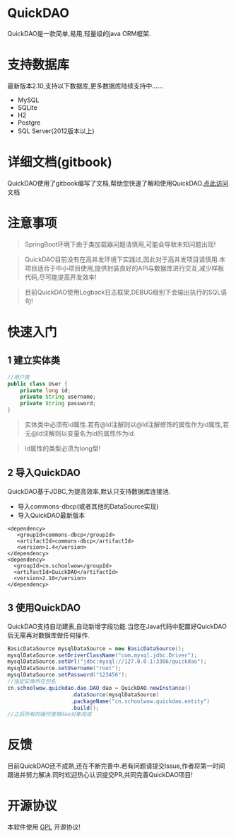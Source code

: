# QuickDAO
QuickDAO是一款简单,易用,轻量级的java ORM框架.

# 支持数据库
最新版本2.10,支持以下数据库,更多数据库陆续支持中......

* MySQL
* SQLite
* H2
* Postgre
* SQL Server(2012版本以上)

# 详细文档(gitbook)
QuickDAO使用了gitbook编写了文档,帮助您快速了解和使用QuickDAO.[点此访问](http://quickdao.schoolwow.cn)文档

# 注意事项
> SpringBoot环境下由于类加载器问题请慎用,可能会导致未知问题出现!

> QuickDAO目前没有在高并发环境下实践过,因此对于高并发项目请慎用.本项目适合于中小项目使用,提供封装良好的API与数据库进行交互,减少样板代码,尽可能提高开发效率!

> 目前QuickDAO使用Logback日志框架,DEBUG级别下会输出执行的SQL语句!

# 快速入门
## 1 建立实体类
```java
//用户类
public class User {
    private long id;
    private String username;
    private String password;
}
```

> 实体类中必须有id属性.若有@Id注解则以@Id注解修饰的属性作为id属性,若无@Id注解则以变量名为id的属性作为id.

> id属性的类型必须为long型!

## 2 导入QuickDAO
QuickDAO基于JDBC,为提高效率,默认只支持数据库连接池.

* 导入commons-dbcp(或者其他的DataSource实现)
* 导入QuickDAO最新版本
```
<dependency>
   <groupId>commons-dbcp</groupId>
   <artifactId>commons-dbcp</artifactId>
   <version>1.4</version>
</dependency>
<dependency>
  <groupId>cn.schoolwow</groupId>
  <artifactId>QuickDAO</artifactId>
  <version>2.10</version>
</dependency>
```

## 3 使用QuickDAO
QuickDAO支持自动建表,自动新增字段功能.当您在Java代码中配置好QuickDAO后无需再对数据库做任何操作.

```java
BasicDataSource mysqlDataSource = new BasicDataSource();
mysqlDataSource.setDriverClassName("com.mysql.jdbc.Driver");
mysqlDataSource.setUrl("jdbc:mysql://127.0.0.1:3306/quickdao");
mysqlDataSource.setUsername("root");
mysqlDataSource.setPassword("123456");
//指定实体所在包名
cn.schoolwow.quickdao.dao.DAO dao = QuickDAO.newInstance()
                    .dataSource(mysqlDataSource)
                    .packageName("cn.schoolwow.quickdao.entity")
                    .build();
//之后所有的操作使用dao对象完成
```

# 反馈
目前QuickDAO还不成熟,还在不断完善中.若有问题请提交Issue,作者将第一时间跟进并努力解决.同时欢迎热心认识提交PR,共同完善QuickDAO项目!

# 开源协议
本软件使用 [GPL](http://www.gnu.org/licenses/gpl-3.0.html) 开源协议!